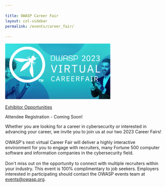 ```yaml
---

title: OWASP Career Fair
layout: col-sidebar
permalink: /events/career_fair/

---
```


![CareerFairLogo](/assets/images/CareerFair.png)


[Exhibitor Opportunities](/assets/images/OWASP_CareerFair_2023.pdf)

Attendee Registration - Coming Soon!

Whether you are looking for a career in cybersecurity or interested in advancing your career, we invite you to join us at our two 2023 Career Fairs! 
<br><br>
OWASP's next virtual Career Fair will deliver a highly interactive environment for you to engage with recruiters, many Fortune 500 computer software and information companies in the cybersecurity field. 
<br><br>
Don't miss out on the opportunity to connect with multiple recruiters within your industry. This event is 100% complimentary to job seekers. Employers interested in participating should contact the OWASP events team at events@owasp.org.

